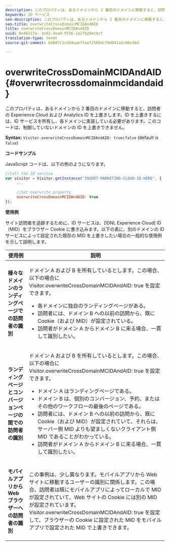 ```yaml
---
description: このプロパティは、あるドメインから 2 番目のドメインに移動すると、訪問者の Experience Cloud および Analytics ID を上書きします。ID を上書きするには、ID サービスを所有し、各ドメインに実装している必要があります。このコードは、制御していないドメインの ID を上書きできません。
keywords: ID サービス
seo-description: このプロパティは、あるドメインから 2 番目のドメインに移動すると、訪問者の Experience Cloud および Analytics ID を上書きします。ID を上書きするには、ID サービスを所有し、各ドメインに実装している必要があります。このコードは、制御していないドメインの ID を上書きできません。
seo-title: overwriteCrossDomainMCIDAndAID
title: overwriteCrossDomainMCIDAndAID
uuid: 8e48127a- ac62-4ea0-9756-2a27b20ecbcf
translation-type: tm+mt
source-git-commit: bb687c1cd14aae7faef2565dcf9d041a1c06e3bd

---
```



# overwriteCrossDomainMCIDAndAID{#overwritecrossdomainmcidandaid}

このプロパティは、あるドメインから 2 番目のドメインに移動すると、訪問者の Experience Cloud および Analytics ID を上書きします。ID を上書きするには、ID サービスを所有し、各ドメインに実装している必要があります。このコードは、制御していないドメインの ID を上書きできません。

**Syntax:** `Visitor.overwriteCrossDomainMCIDAndAID: true|false` (default is `false`)

**コードサンプル**

JavaScript コードは、以下の例のようになります。

```js
//Call the ID service 
var visitor = Visitor.getInstance("INSERT-MARKETING-CLOUD-ID-HERE", { 
     ... 
 
     //Set overwrite property 
     overwriteCrossDomainMCIDAndAID: true 
}); 
```

**使用例**

サイト訪問者を追跡するために、ID サービスは、[!DNL Experience Cloud] ID（MID）をブラウザー Cookie に書き込みます。以下の表に、別のドメインの ID サービスによって設定された既存の MID を上書きしたい場合の一般的な使用例を示して説明します。

<table id="table_FC1AF6551D6646E0BF1C4FB7C1316EBB"> 
 <thead> 
  <tr> 
   <th colname="col1" class="entry"> 使用例 </th> 
   <th colname="col2" class="entry"> 説明 </th> 
  </tr> 
 </thead>
 <tbody> 
  <tr> 
   <td colname="col1"> <p> <b>様々なドメインのランディングページでの訪問者の識別</b> </p> </td> 
   <td colname="col2"> <p>ドメイン A および B を所有しているとします。この場合、以下の場合に <span class="codeph">Visitor.overwriteCrossDomainMCIDAndAID: true</span> を設定できます。 </p> <p> 
     <ul id="ul_FB4704BFE7134F1688E34BF1A36627B7"> 
      <li id="li_FF71FD1FB9DD4702B675A140FAD2B481">各ドメインに独自のランディングページがある。 </li> 
      <li id="li_78F75469D32D473B93148B46D35E67F1">訪問者には、ドメイン B への以前の訪問から、既に Cookie（および MID）が設定されている。 </li> 
      <li id="li_305CE5138EEB43D3BF9CE38D1E7FFA04">訪問者がドメイン A からドメイン B に来る場合、一貫して識別したい。 </li> 
     </ul> </p> </td> 
  </tr> 
  <tr> 
   <td colname="col1"> <p> <b>ランディングページとコンバージョンページの間での訪問者の識別</b> </p> </td> 
   <td colname="col2"> <p>ドメイン A および B を所有しているとします。この場合、以下の場合に <span class="codeph">Visitor.overwriteCrossDomainMCIDAndAID: true</span> を設定できます。 </p> 
    <ul id="ul_7BEBFD523A2F47AFB6963536E43692D0"> 
     <li id="li_71586080489340E2A6C0B263F231E3DE">ドメイン A はランディングページである。 </li> 
     <li id="li_4E3D3CB380EE4F1BAC4CD752194AE8DE">ドメイン B は、個別のコンバージョン、予約、またはその他のワークフローの最後のページである。 </li> 
     <li id="li_FB393B16CFAC4D2D9B2328EBA4573C1A">訪問者には、ドメイン B への以前の訪問から、既に Cookie（および MID）が設定されていて、それらは、サーバー側 MID よりも望ましくないクライアント側 MID であることがわかっている。 </li> 
     <li id="li_36FC138530A4476A995C0F9FD73C41DE">訪問者がドメイン A からドメイン B に来る場合、一貫して識別したい。 </li> 
    </ul> </td> 
  </tr> 
  <tr> 
   <td colname="col1"> <p> <b>モバイルアプリから Web ブラウザーへの訪問者の識別</b> </p> </td> 
   <td colname="col2"> <p>この事例は、少し異なります。モバイルアプリから Web サイトに移動するユーザーの識別に関係します。この場合、訪問者は既にモバイルアプリによってローカルで MID が設定されていて、Web サイトの Cookie には別の MID が設定されています。<span class="codeph">Visitor.overwriteCrossDomainMCIDAndAID: true</span> を設定して、ブラウザーの Cookie に設定された MID をモバイルアプリで設定された MID で上書きできます。 </p> </td> 
  </tr> 
 </tbody> 
</table>


